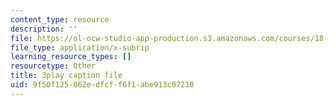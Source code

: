 ```yaml
---
content_type: resource
description: ''
file: https://ol-ocw-studio-app-production.s3.amazonaws.com/courses/18-01sc-single-variable-calculus-fall-2010/9f50f125062edfcff6f1abe913c07210_HgEqXhsIq_g.srt
file_type: application/x-subrip
learning_resource_types: []
resourcetype: Other
title: 3play caption file
uid: 9f50f125-062e-dfcf-f6f1-abe913c07210
---
```

